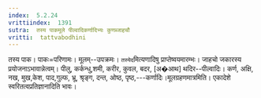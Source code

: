 ```yaml
---
index:  5.2.24
vrittiindex:  1391
sutra:  तस्य पाकमूले पील्वादिकर्णादिभ्यः कुणब्जाहचौ
vritti:  tattvabodhini 
---
```


तस्य पाक। पाकः=परिणामः। मूलम्--उपक्रमः। `तस्येद`मित्यणादिषु प्राप्तेष्वयमारम्भः। जाहचो जकारस्य प्रयोजनाऽभावान्नेत्वम्। पीलु, कर्कन्धु,शमी, करीर, कुवल, बदर, [अ�आथ] थदिर--पील्वादिः। कर्ण, अक्षि, नख, मुख,केश, पाद,गुल्फ, भ्रू, श्रृङ्ग, दन्त, ओष्ठ, पृष्ठ,---कर्णादिः।मूलग्रहणमात्रमिति। एकादेशे स्वरितत्वप्रतिज्ञानादिति भावः।

